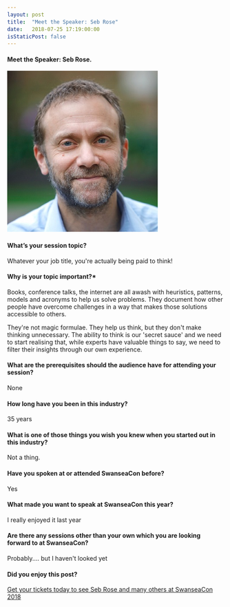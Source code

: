 ```yaml
---
layout: post
title:  "Meet the Speaker: Seb Rose"
date:   2018-07-25 17:19:00:00
isStaticPost: false
---
```


#### Meet the Speaker: Seb Rose.

<img src="/img/people/SebRose.jpg"/>

#### What’s your session topic?
Whatever your job title, you're actually being paid to think!
 
 
#### Why is your topic important?*

Books, conference talks, the internet are all awash with heuristics, patterns, models and acronyms to help us solve problems. They document how other people have overcome challenges in a way that makes those solutions accessible to others. 

They're not magic formulae. They help us think, but they don't make thinking unnecessary. The ability to think is our 'secret sauce' and we need to start realising that, while experts have valuable things to say, we need to filter their insights through our own experience.
 
 
#### What are the prerequisites should the audience have for attending your session?

None
 

#### How long have you been in this industry?

35 years
 

#### What is one of those things you wish you knew when you started out in this industry?

Not a thing.
 

#### Have you spoken at or attended SwanseaCon before?

Yes
 

#### What made you want to speak at SwanseaCon this year?

I really enjoyed it last year
 

#### Are there any sessions other than your own which you are looking forward to at SwanseaCon?

Probably.... but I haven't looked yet


#### Did you enjoy this post?
[Get your tickets today to see Seb Rose and many others at SwanseaCon 2018](http://www.swanseacon.co.uk/)
